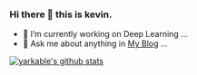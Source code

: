 ### Hi there 👋 this is kevin. 

- 🌱 I’m currently working on Deep Learning ...
- 💬 Ask me about anything in [My Blog](https://szukevin.site/) ...

[![yarkable's github stats](https://github-readme-stats.vercel.app/api?username=yarkable&show_icons=true)](https://github.com/yarkable)
<!--
**yarkable/yarkable** is a ✨ _special_ ✨ repository because its `README.md` (this file) appears on your GitHub profile.

Here are some ideas to get you started:

- 🔭 I’m currently working on ...
- 🌱 I’m currently learning ...
- 👯 I’m looking to collaborate on ...
- 🤔 I’m looking for help with ...
- 💬 Ask me about ...
- 📫 How to reach me: ...
- 😄 Pronouns: ...
- ⚡ Fun fact: ...
-->
